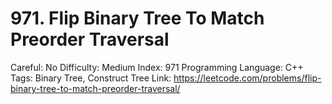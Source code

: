 # 971. Flip Binary Tree To Match Preorder Traversal

Careful: No
Difficulty: Medium
Index: 971
Programming Language: C++
Tags: Binary Tree, Construct Tree
Link: https://leetcode.com/problems/flip-binary-tree-to-match-preorder-traversal/